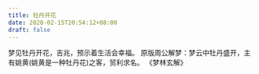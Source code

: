 ```yaml
---
title: 牡丹开花
date: 2020-02-15T20:54:12+08:00
draft: false
---
```


梦见牡丹开花，吉兆，预示着生活会幸福。
原版周公解梦：梦云中牡丹盛开，主有姚黄(姚黄是一种牡丹花)之客，贸利求名。
《梦林玄解》